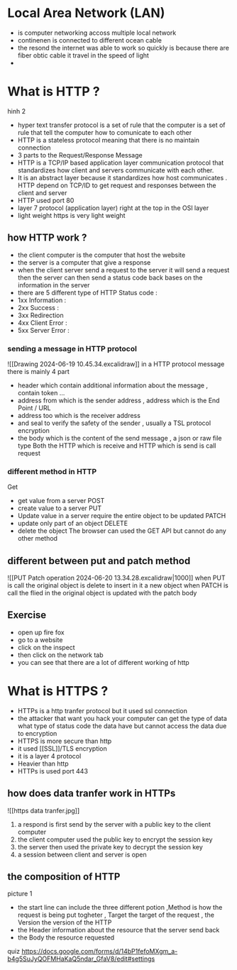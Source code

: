 


# Local Area  Network (LAN) 
- is computer networking accoss multiple local network 
- continenen is connected to different ocean cable 
- the resond the internet was able to work so quickly is because there are fiber obtic cable it travel in the speed of light 
- 
# What is  HTTP  ? 
hinh 2 
- hyper text transfer protocol is a set of rule that the computer is  a set of rule that tell the computer how to comunicate to each other 
- HTTP is a stateless protocol meaning that there is no maintain connection 
- 3 parts to  the Request/Response Message 
- HTTP is a TCP/IP based application layer communication protocol that standardizes how client and servers communicate with each other. 
- It is an abstract layer because it standardizes how host communicates . HTTP depend on TCP/ID to get request and responses between the client and server 
- HTTP used port 80 
- layer 7 protocol (application layer) right at the top in the OSI layer 
- light weight https is very light weight 
## how HTTP work ? 
- the client computer is the computer that host the website 
- the server is a computer that give a response  
- when the client server send a request to the server it will send a request then the server can then send a status code back bases on the information in the server 
- there are 5 different type of HTTP Status code : 
- 1xx Information : 
- 2xx Success  : 
- 3xx Redirection 
- 4xx Client Error : 
- 5xx Server Error :

### sending a message in HTTP protocol 

![[Drawing 2024-06-19 10.45.34.excalidraw]]
 in a HTTP protocol message there is mainly 4 part 
- header which contain additional information about the message , contain token ...
- address from which is the sender address , address which is the End Point / URL   
- address too which is the receiver address 
- and seal to verify the safety of the sender , usually a TSL protocol encryption 
- the body which is the content of the send message , a json or raw file type 
Both the HTTP which is receive and HTTP which is send is call request 


### different method in HTTP 
Get 
- get value from a server 
POST 
- create value to a server 
PUT 
- Update value in a server require the entire object to be updated 
PATCH 
- update only part of an object 
DELETE 
- delete the object
The browser can used the GET  API  but cannot do any other method 
## different between put and patch method 
![[PUT Patch operation 2024-06-20 13.34.28.excalidraw|1000]] 
when PUT is call the original object is delete to insert in it a new object
when PATCH is call the flied in the original object is updated with the patch body 

## Exercise 
- open up fire fox 
- go to a website 
- click on the inspect 
- then click on the network tab 
- you can see that there are a lot of different working of http 
# What is HTTPS  ? 
- HTTPs is a http tranfer protocol but it used ssl connection 
- the attacker that want you hack your computer can get the type of data what type of status code the data have but cannot access the data due to encryption 
- HTTPS is more secure than http 
- it used [[SSL]]/TLS encryption 
- it is a layer 4 protocol 
- Heavier than http 
- HTTPs is used port 443 
## how does data tranfer work in HTTPs 
![[https data tranfer.jpg]]

1. a respond is first send by the server with a public key to the client computer 
2. the client computer used the public key to encrypt the session key 
3. the server then used the private key to decrypt the session key 
4. a session between client and server is open 

## the composition of HTTP 
picture 1 

- the start line can include the three different potion ,Method is how the request is being put togheter ,  Target the target of the request , the Version the version of the HTTP 
- the Header information about the resource that the server send back 
- the Body the resource requested  



quiz 
https://docs.google.com/forms/d/14bP1fefoMXgm_a-b4g5SuJyQOFMHaKaQ5ndar_GfaV8/edit#settings